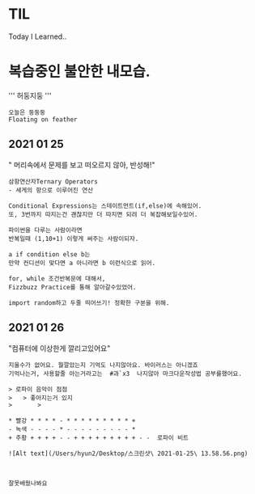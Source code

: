 # TIL
Today I Learned..

# 복습중인 불안한 내모습.

'''
허둥지둥
'''
```
오늘은 둥둥둥
Floating on feather
```

## 2021 01 25
" 머리속에서 문제를 보고 떠오르지 않아, 반성해!"
```
삼항연산자Ternary Operators
- 세게의 항으로 이루어진 연산

Conditional Expressions는 스테이트먼트(if,else)에 속해있어.
또, 3번까지 따지는건 괜찮지만 더 따지면 되려 더 복잡해보일수있어.

파이썬을 다루는 사람이라면 
반복일때 (1,10+1) 이렇게 써주는 사람이되자.

a if condition else b는
만약 컨디션이 맞다면 a 아니라면 b 이런식으로 읽어.

for, while 조건반복문에 대해서,
Fizzbuzz Practice를 통해 알아갈수있었어.

import random하고 두줄 띄어쓰기! 정확한 구분을 위해.
```

## 2021 01 26
"컴퓨터에 이상한게 깔리고있어요"
```
지울수가 없어요. 뭘깔았는지 기억도 나지않아요. 바이러스는 아니겠죠
기억나는거, 사용할줄 아는거라고는  #과`x3  나지않아 마크다운작성법 공부를했어요.

> 로파이 음악이 점점 
>	> 좋아지는거 있지
>		> 

* 빨강 * * * * - * * * * * * * * * + 
- 녹색 - - - - * - - - - - - - - - * 
+ 주황 + + + + - - + + + + + + + + + - -  로파이 비트

![Alt text](/Users/hyun2/Desktop/스크린샷\ 2021-01-25\ 13.58.56.png)



잘못배웠나봐요

```
